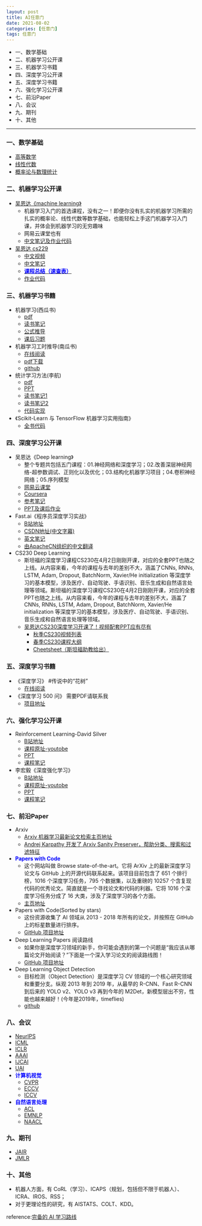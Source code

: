 ```yaml
---
layout: post
title: AI任意门
date: 2021-08-02
categories: [任意门]
tags: 任意门
---
```


- 一、数学基础
- 二、机器学习公开课
- 三、机器学习书籍
- 四、深度学习公开课
- 五、深度学习书籍
- 六、强化学习公开课
- 七、前沿Paper
- 八、会议
- 九、期刊
- 十、其他


---

### 一、数学基础
- [高等数学](https://zhuanlan.zhihu.com/p/36311622)
- [线性代数](https://zhuanlan.zhihu.com/p/36584206)
- [概率论与数理统计](https://zhuanlan.zhihu.com/p/36584335)

### 二、机器学习公开课
- [吴恩达《machine learning》](https://www.coursera.org/learn/machine-learning)
  - 机器学习入门的首选课程，没有之一！即便你没有扎实的机器学习所需的扎实的概率论、线性代数等数学基础，也能轻松上手这门机器学习入门课，并体会到机器学习的无穷趣味
  - 网易云课堂也有
  - [中文笔记及作业代码](https://github.com/fengdu78/Coursera-ML-AndrewNg-Notes)
- [吴恩达 cs229](http://cs229.stanford.edu/)
  - [中文视频](https://link.zhihu.com/?target=http%3A//open.163.com/special/opencourse/machinelearning.html)
  - [中文笔记](https://kivy-cn.github.io/Stanford-CS-229-CN/#/)
  - [**<font color=Blue>课程总结（速查表）</font>**](https://zhuanlan.zhihu.com/p/56534902)
  - [作业代码](https://github.com/Sierkinhane/CS229-ML-Implementation)
 
### 三、机器学习书籍
- 机器学习(西瓜书)
  - [pdf](https://github.com/Mikoto10032/DeepLearning/blob/master/books/%E6%9C%BA%E5%99%A8%E5%AD%A6%E4%B9%A0%E5%91%A8%E5%BF%97%E5%8D%8E.pdf)
  - [读书笔记](https://www.cnblogs.com/limitlessun/p/8505647.html#_label0)
  - [公式推导](https://datawhalechina.github.io/pumpkin-book/#/)
  - [课后习题](https://zhuanlan.zhihu.com/c_1013850291887845376)
- 机器学习工时推导(南瓜书)
  - [在线阅读](https://datawhalechina.github.io/pumpkin-book)
  - [pdf下载](https://github.com/datawhalechina/pumpkin-book/releases) 
  - [github](https://github.com/datawhalechina/pumpkin-book)
- 统计学习方法(李航)
  - [pdf](https://github.com/Mikoto10032/DeepLearning/tree/master/books/%E6%9D%8E%E8%88%AA-%E7%BB%9F%E8%AE%A1%E5%AD%A6%E4%B9%A0)
  - [PPT](https://link.zhihu.com/?target=https%3A//github.com/fengdu78/lihang-code/tree/master/ppt)
  - [读书笔记1](https://www.cnblogs.com/limitlessun/p/8611103.html)
  - [读书笔记2](https://github.com/SmirkCao/Lihang)
  - [代码实现](https://github.com/fengdu78/lihang-code)
- 《Scikit-Learn 与 TensorFlow 机器学习实用指南》
  - [全书代码](https://github.com/ageron/handson-ml)

### 四、深度学习公开课
- 吴恩达《Deep learning》
  - 整个专题共包括五门课程：01.神经网络和深度学习；02.改善深层神经网络-超参数调试、正则化以及优化；03.结构化机器学习项目；04.卷积神经网络；05.序列模型
  - [网易云课堂](https://mooc.study.163.com/university/deeplearning_ai#/c) 
  - [Coursera](https://www.coursera.org/specializations/deep-learning)
  - [参考笔记](https://github.com/fengdu78/deeplearning_ai_books)
  - [PPT及课后作业](https://link.zhihu.com/?target=https%3A//github.com/stormstone/deeplearning.ai)
- Fast.ai《程序员深度学习实战》
  - [B站地址](https://www.bilibili.com/video/av18904696?from=search&seid=10813837536595120136)
  - [CSDN地址(中文字幕)](https://edu.csdn.net/course/detail/5192)
  - [英文笔记](https://medium.com/@hiromi_suenaga/deep-learning-2-part-1-lesson-1-602f73869197)
  - [由ApacheCN组织的中文翻译](https://github.com/apachecn/fastai-ml-dl-notes-zh)
- CS230 Deep Learning
  - 斯坦福的深度学习课程CS230在4月2日刚刚开课，对应的全套PPT也随之上线。从内容来看，今年的课程与去年的差别不大，涵盖了CNNs, RNNs, LSTM, Adam, Dropout, BatchNorm, Xavier/He initialization 等深度学习的基本模型，涉及医疗、自动驾驶、手语识别、音乐生成和自然语言处理等领域。斯坦福的深度学习课程CS230在4月2日刚刚开课，对应的全套PPT也随之上线。从内容来看，今年的课程与去年的差别不大，涵盖了CNNs, RNNs, LSTM, Adam, Dropout, BatchNorm, Xavier/He initialization 等深度学习的基本模型，涉及医疗、自动驾驶、手语识别、音乐生成和自然语言处理等领域。
  - [吴恩达CS230深度学习开课了！视频配套PPT应有尽有](https://mp.weixin.qq.com/s?__biz=MzIyNjM2MzQyNg==&mid=2247484343&idx=1&sn=c2dbdafe4b5c2542b8b7058357776e93&chksm=e870d2fadf075bec6fe0252e9f1a44fde4ad4126d3c71004decd15b3f73ad33fb232219bf90b&scene=21#wechat_redirect)
    - [秋季CS230视频列表](https://www.bilibili.com/video/av47055599)
    - [春季CS230课程大纲](http://cs230.stanford.edu/syllabus/)
    - [Cheetsheet（斯坦福助教给出）](https://stanford.edu/~shervine/teaching/cs-230.html)

### 五、深度学习书籍
- 《深度学习》 #传说中的“花树”
  - [在线阅读](https://github.com/exacity/deeplearningbook-chinese)
- 《深度学习 500 问》 需要PDF请联系我
  - [项目地址](https://github.com/scutan90/DeepLearning-500-questions) 

### 六、强化学习公开课
- Reinforcement Learning-David Silver 
  - [B站地址](https://www.bilibili.com/video/av45357759?from=search&seid=9547815852611563503)
  - [课程原址-youtobe](https://www.youtube.com/watch?v=2pWv7GOvuf0)
  - [PPT](https://www.davidsilver.uk/teaching/)
  - [课程笔记](https://www.zhihu.com/people/qqiang00/posts)
- 李宏毅《深度强化学习》
  - [B站地址](https://www.bilibili.com/video/av24724071?from=search&seid=9547815852611563503)
  - [课程原址-youtobe](https://www.youtube.com/watch?v=2pWv7GOvuf0)
  - [PPT](http://speech.ee.ntu.edu.tw/~tlkagk/courses_MLDS18.html)
  - [课程笔记](https://blog.csdn.net/cindy_1102/article/details/87905272)

### 七、前沿Paper
- Arxiv
  - [Arxiv 机器学习最新论文检索主页地址](https://arxiv.org/list/stat.ML/recent?ref=bestofml.com)
  - [Andrej Karpathy 开发了 Arxiv Sanity Preserver，帮助分类、搜索和过滤特征](http://www.arxiv-sanity.com/?ref=bestofml.com)
- **<font color=blue>Papers with Code</font>**
  - 这个网站叫做 Browse state-of-the-art。它将 ArXiv 上的最新深度学习论文与 GitHub 上的开源代码联系起来。该项目目前包含了 651 个排行榜，1016 个深度学习任务，795 个数据集，以及重磅的 10257 个含复现代码的优秀论文。简直就是一个寻找论文和代码的利器。它将 1016 个深度学习任务分成了 16 大类，涉及了深度学习的各个方面。
  - [主页地址](https://paperswithcode.com/sota)
- Papers with Code(Sorted by stars)
  - 这份资源收集了 AI 领域从 2013 - 2018 年所有的论文，并按照在 GitHub 上的标星数量进行排序。
  - [GitHub 项目地址](https://github.com/zziz/pwc)
- Deep Learning Papers 阅读路线
  - 如果你是深度学习领域的新手，你可能会遇到的第一个问题是“我应该从哪篇论文开始阅读？”下面是一个深入学习论文的阅读路线图！
  - [GitHub 项目地址](https://github.com/floodsung/Deep-Learning-Papers-Reading-Roadmap)
- Deep Learning Object Detection
  - 目标检测（Object Detection）是深度学习 CV 领域的一个核心研究领域和重要分支。纵观 2013 年到 2019 年，从最早的 R-CNN、Fast R-CNN 到后来的 YOLO v2、YOLO v3 再到今年的 M2Det，新模型层出不穷，性能也越来越好！(今年是2019年，timeflies)
  - [github](https://github.com/hoya012/deep_learning_object_detection)

### 八、会议
- [NeurIPS](https://nips.cc/)
- [ICML](https://icml.cc/)
- [ICLR](https://iclr.cc/)
- [AAAI](https://aaai.org/Conferences/AAAI-19/)
- [IJCAI](https://www.ijcai.org/)
- [UAI](http://www.auai.org/uai2019/index.php)
- **<font color=blue>计算机视觉</font>**
  - [CVPR](https://cvpr2019.thecvf.com/)
  - [ECCV](http://ww16.eccv2020.org/program/main-conference/?sub1=20210806-1809-1706-9d28-b666b2a256f8)
  - [ICCV](https://iccv2019.thecvf.com/)
- **<font color=blue>自然语言处理</font>**
  -  [ACL](https://www.aclcargo.com/)
  -  [EMNLP](https://www.aclweb.org/portal/content/emnlp-2018)
  -  [NAACL](https://naacl2019.org/)

### 九、期刊
- [JAIR](https://www.jair.org/index.php/jair)
- [JMLR](https://www.jmlr.org/)

### 十、其他
- 机器人方面，有 CoRL（学习）、ICAPS（规划，包括但不限于机器人）、ICRA、IROS、RSS；
- 对于更理论性的研究，有 AISTATS、COLT、KDD。


reference:[完备的 AI 学习路线](https://zhuanlan.zhihu.com/p/64052743)





